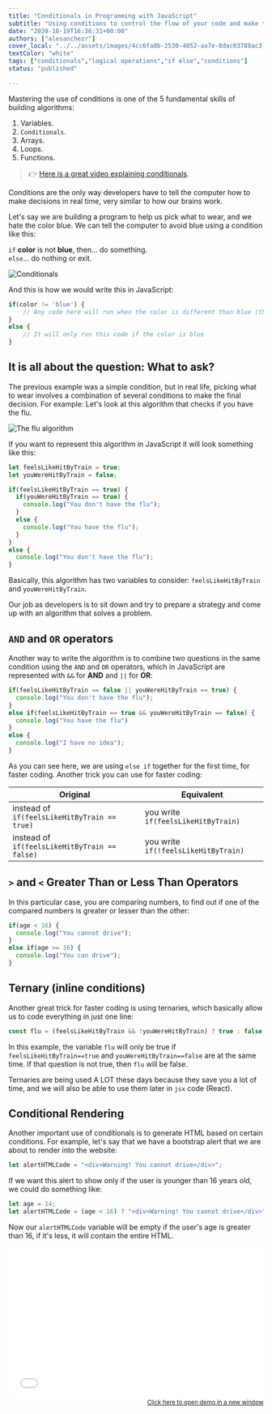 ```yaml
---
title: "Conditionals in Programming with JavaScript"
subtitle: "Using conditions to control the flow of your code and make the computer obey"
date: "2020-10-19T16:36:31+00:00"
authors: ["alesanchezr"]
cover_local: "../../assets/images/4cc6fa0b-2530-4052-aa7e-8dac03788ac3.png"
textColor: "white"
tags: ["conditionals","logical operations","if else","conditions"]
status: "published"

---
```


Mastering the use of conditions is one of the 5 fundamental skills of building algorithms:

1. Variables.
2. `Conditionals`. 
3. Arrays.
4. Loops.
5. Functions.

> 👉 [Here is a great video explaining conditionals](https://www.youtube.com/watch?v=Lp-Du2fKoug&list=PL4cUxeGkcC9i9Ae2D9Ee1RvylH38dKuET).

Conditions are the only way developers have to tell the computer how to make decisions in real time, very similar to how our brains work.

Let's say we are building a program to help us pick what to wear, and we hate the color blue. We can tell the computer to avoid blue using a condition like this:
  
`if` **color** is not **blue**, then... do something.  
`else`... do nothing or exit.
  
![Conditionals](https://github.com/breatheco-de/content/blob/master/src/assets/images/e73b673e-d744-45a7-a1ed-61a1dae49560.png?raw=true)

And this is how we would write this in JavaScript:

```js
if(color != 'blue') {
    // Any code here will run when the color is different than blue (the '!=' operator means "different than this")
}
else {
    // It will only run this code if the color is blue
}
```

## It is all about the question: What to ask?

The previous example was a simple condition, but in real life, picking what to wear involves a combination of several conditions to make the final decision. For example: Let's look at this algorithm that checks if you have the flu.

![The flu algorithm](https://github.com/breatheco-de/content/blob/master/src/assets/images/03ed6b76-0ee0-4b04-bd45-0fb58ae6f800.jpeg?raw=true)

If you want to represent this algorithm in JavaScript it will look something like this:

```js
let feelsLikeHitByTrain = true;
let youWereHitByTrain = false;

if(feelsLikeHitByTrain == true) {
  if(youWereHitByTrain == true) {
    console.log("You don't have the flu");
  }
  else {
    console.log("You have the flu");
  }
}
else {
  console.log("You don't have the flu");
}
```

Basically, this algorithm has two variables to consider: `feelsLikeHitByTrain` and `youWereHitByTrain`.

Our job as developers is to sit down and try to prepare a strategy and come up with an algorithm that solves a problem.

## `AND` and `OR` operators

Another way to write the algorithm is to combine two questions in the same condition using the `AND` and `OR` operators, which in JavaScript are represented with `&&` for **AND** and `||` for **OR**:

```js
if(feelsLikeHitByTrain == false || youWereHitByTrain == true) {
  console.log("You don't have the flu");
}
else if(feelsLikeHitByTrain == true && youWereHitByTrain == false) {
  console.log("You have the flu")
}
else {
  console.log("I have no idea");
}
```

As you can see here, we are using  `else if` together for the first time, for faster coding. Another trick you can use for faster coding:

| Original | Equivalent |
| --- | --- |
| instead of `if(feelsLikeHitByTrain == true)` | you write `if(feelsLikeHitByTrain)`  |
| instead of `if(feelsLikeHitByTrain == false)` | you write `if(!feelsLikeHitByTrain)` |

## `>` and `<` Greater Than or Less Than Operators

In this particular case, you are comparing numbers, to find out if one of the compared numbers is greater or lesser than the other:

```js
if(age < 16) {
  console.log("You cannot drive");
}
else if(age >= 16) {
  console.log("You can drive");
}
```

## Ternary (inline conditions)

Another great trick for faster coding is using ternaries, which basically allow us to code everything in just one line:

```js
const flu = (feelsLikeHitByTrain && !youWereHitByTrain) ? true : false;
```
In this example, the variable `flu` will only be true if `feelsLikeHitByTrain==true` and `youWereHitByTrain==false` are at the same time. If that question is not true, then `flu` will be false.

Ternaries are being used A LOT these days because they save you a lot of time, and we will also be able to use them later in `jsx` code (React).

## Conditional Rendering

Another important use of conditionals is to generate HTML based on certain conditions. For example, let's say that we have a bootstrap alert that we are about to render into the website:

```js
let alertHTMLCode = "<div>Warning! You cannot drive</div>";
```

If we want this alert to show only if the user is younger than 16 years old, we could do something like:

```js
let age = 14;
let alertHTMLCode = (age < 16) ? "<div>Warning! You cannot drive</div>" : "";
```

Now our `alertHTMLCode` variable will be empty if the user's age is greater than 16, if it's less, it will contain the entire HTML.

<iframe width="100%" height="300" src="//jsfiddle.net/BreatheCode/bycgsnqt/7/embedded/html,css,js,result" allowfullscreen="allowfullscreen" allowpaymentrequest frameborder="0"></iframe>

<div align="right"><small><a href="//jsfiddle.net/BreatheCode/bycgsnqt/7/embedded/html,css,js,result">Click here to open demo in a new window</a></small></div>
